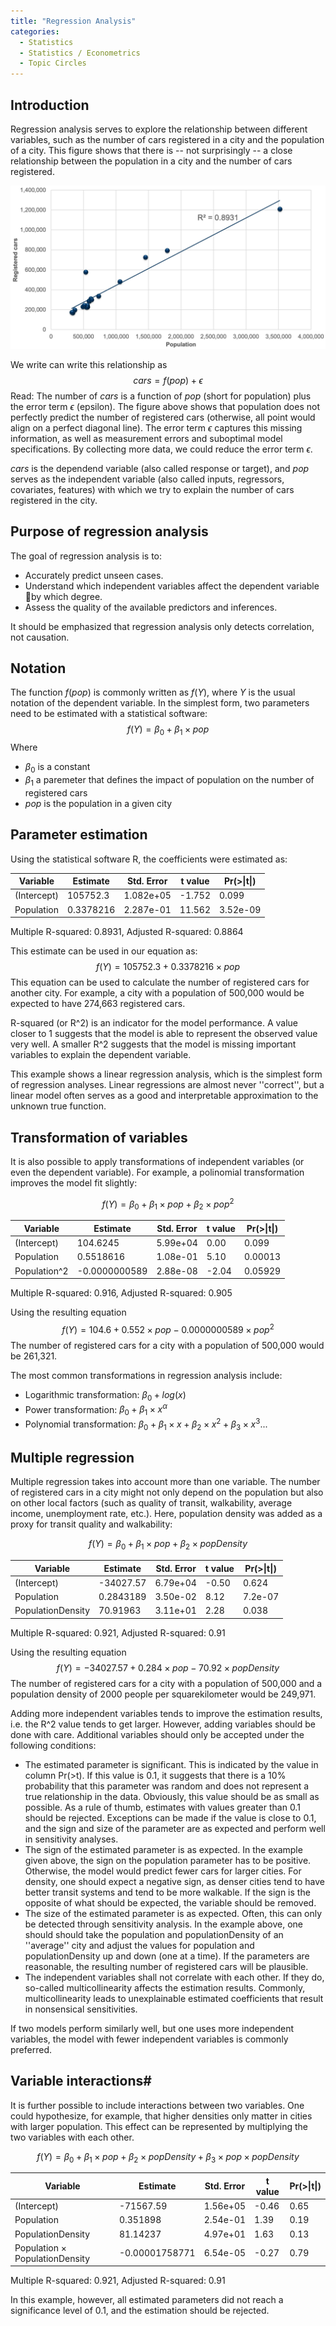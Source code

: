 ```yaml
---
title: "Regression Analysis"
categories:
  - Statistics
  - Statistics / Econometrics
  - Topic Circles
---
```


<PagesInCategory category="Statistics" />

## Introduction ##

Regression analysis serves to explore the relationship between different variables, such as the number of cars registered in a city and the population of a city. This figure shows that there is -- not surprisingly -- a close relationship between the population in a city and the number of cars registered. 

![](regressionCarsPopulation.png 'regressionCarsPopulation.png')

We write can write this relationship as 
$$cars = f(pop) + \epsilon$$
Read: The number of $cars$ is a function of $pop$ (short for population) plus the error term $\epsilon$ (epsilon). The figure above shows that population does not perfectly predict the number of registered cars (otherwise, all point would align on a perfect diagonal line). The error term $\epsilon$ captures this missing information, as well as measurement errors and suboptimal model specifications. By collecting more data, we could reduce the error term $\epsilon$.

$cars$ is the dependend variable (also called response or target), and $pop$ serves as the independent variable (also called inputs, regressors, covariates, features) with which we try to explain the number of cars registered in the city. 

## Purpose of regression analysis ##

The goal of regression analysis is to:
- Accurately predict unseen cases.
- Understand which independent variables affect the dependent variable by which degree.
- Assess the quality of the available predictors and inferences.

It should be emphasized that regression analysis only detects correlation, not causation. 

## Notation ##

The function $f(pop)$ is commonly written as $f(Y)$, where $Y$ is the usual notation of the dependent variable. In the simplest form, two parameters need to be estimated with a statistical software:
$$f(Y) = \beta_0 + \beta_1 \times pop$$
Where
- $\beta_0$ is a constant
- $\beta_1$ a paremeter that defines the impact of population on the number of registered cars
- $pop$ is the population in a given city

## Parameter estimation ##

Using the statistical software R, the coefficients were estimated as:

Variable | Estimate   | Std. Error | t value | Pr(>&#124;t&#124;)
------   | ------| ------| ------| ------
(Intercept) | 105752.3 | 1.082e+05  | -1.752  | 0.099 
Population | 0.3378216 | 2.287e-01 | 11.562 | 3.52e-09

Multiple R-squared:  0.8931,	Adjusted R-squared:  0.8864 

This estimate can be used in our equation as:
$$f(Y) = 105752.3 + 0.3378216 \times pop$$
This equation can be used to calculate the number of registered cars for another city. For example, a city with a population of 500,000 would be expected to have  274,663 registered cars. 

R-squared (or R^2) is an indicator for the model performance. A value closer to 1 suggests that the model is able to represent the observed value very well. A smaller R^2 suggests that the model is missing important variables to explain the dependent variable. 

This example shows a linear regression analysis, which is the simplest form of regression analyses. Linear regressions are almost never ''correct'', but a linear model often serves as a good and interpretable approximation to the unknown true function. 

## Transformation of variables ##

It is also possible to apply transformations of independent variables (or even the dependent variable). For example, a polinomial transformation improves the model fit slightly:

$$f(Y) = \beta_0 + \beta_1 \times pop + \beta_2 \times pop^2$$

Variable | Estimate   | Std. Error | t value | Pr(>&#124;t&#124;)
------   | ------| ------| ------| ------
(Intercept) | 104.6245 | 5.99e+04  | 0.00  | 0.099 
Population | 0.5518616 | 1.08e-01 | 5.10 | 0.00013
Population^2 | -0.0000000589 | 2.88e-08 | -2.04 | 0.05929

Multiple R-squared:  0.916,	Adjusted R-squared:  0.905 

Using the resulting equation
$$f(Y) = 104.6 + 0.552 \times pop - 0.0000000589 \times pop^2$$
The number of registered cars for a city with a population of 500,000 would be 261,321.

The most common transformations in regression analysis include: 
- Logarithmic transformation: $\beta_0 + log(x)$
- Power transformation: $\beta_0 + \beta_1 \times x^\alpha$
- Polynomial transformation: $\beta_0 + \beta_1 \times x + \beta_2 \times x^2 + \beta_3 \times x^3 ...$

## Multiple regression ##

Multiple regression takes into account more than one variable. The number of registered cars in a city might not only depend on the population but also on other local factors (such as quality of transit, walkability, average income, unemployment rate, etc.). Here, population density was added as a proxy for transit quality and walkability:

$$f(Y) = \beta_0 + \beta_1 \times pop + \beta_2 \times popDensity$$

Variable | Estimate   | Std. Error | t value | Pr(>&#124;t&#124;)
------   | ------| ------| ------| ------
(Intercept) | -34027.57 | 6.79e+04  | -0.50  | 0.624
Population | 0.2843189 | 3.50e-02 | 8.12 | 7.2e-07
PopulationDensity | 70.91963 | 3.11e+01 | 2.28 | 0.038

Multiple R-squared:  0.921,	Adjusted R-squared:  0.91 

Using the resulting equation
$$f(Y) = -34027.57 + 0.284 \times pop - 70.92 \times popDensity$$
The number of registered cars for a city with a population of 500,000 and a population density of 2000 people per squarekilometer would be 249,971.

Adding more independent variables tends to improve the estimation results, i.e. the R^2 value tends to get larger. However, adding variables should be done with care. Additional variables should only be accepted under the following conditions:

- The estimated parameter is significant. This is indicated by the value in column Pr(>t). If this value is 0.1, it suggests that there is a 10% probability that this parameter was random and does not represent a true relationship in the data. Obviously, this value should be as small as possible. As a rule of thumb, estimates with values greater than 0.1 should be rejected. Exceptions can be made if the value is close to 0.1, and the sign and size of the parameter are as expected and perform well in sensitivity analyses.
- The sign of the estimated parameter is as expected. In the example given above, the sign on the population parameter has to be positive. Otherwise, the model would predict fewer cars for larger cities. For density, one should expect a negative sign, as denser cities tend to have better transit systems and tend to be more walkable. If the sign is the opposite of what should be expected, the variable should be removed.
- The size of the estimated parameter is as expected. Often, this can only be detected through sensitivity analysis. In the example above, one should should take the population and populationDensity of an ''average'' city and adjust the values for population and populationDensity up and down (one at a time). If the parameters are reasonable, the resulting number of registered cars will be plausible. 
- The independent variables shall not correlate with each other. If they do, so-called multicollinearity affects the estimation results. Commonly, multicollinearity leads to unexplainable estimated coefficients that result in nonsensical sensitivities.

If two models perform similarly well, but one uses more independent variables, the model with fewer independent variables is commonly preferred. 

## Variable interactions#

It is further possible to include interactions between two variables. One could hypothesize, for example, that higher densities only matter in cities with larger population. This effect can be represented by multiplying the two variables with each other.  

$$f(Y) = \beta_0 + \beta_1 \times pop + \beta_2 \times popDensity + \beta_3 \times pop \times popDensity$$

Variable | Estimate   | Std. Error | t value | Pr(>&#124;t&#124;)
------   | ------| ------| ------| ------
(Intercept) | -71567.59 | 1.56e+05  | -0.46  | 0.65
Population | 0.351898 | 2.54e-01 | 1.39 | 0.19
PopulationDensity | 81.14237 | 4.97e+01 | 1.63 | 0.13
Population $\times$ PopulationDensity | -0.00001758771 | 6.54e-05 | -0.27 | 0.79 |

Multiple R-squared:  0.921,	Adjusted R-squared:  0.91 

In this example, however, all estimated parameters did not reach a significance level of 0.1, and the estimation should be rejected. 
